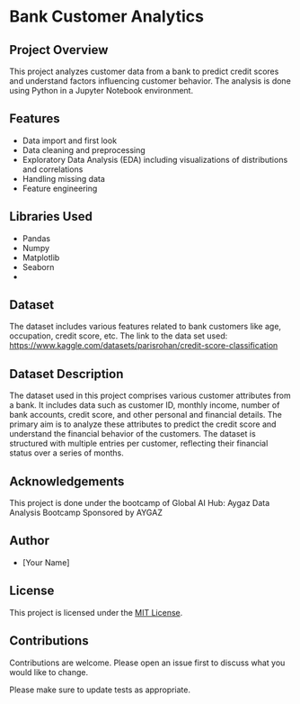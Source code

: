 # Bank Customer Analytics

## Project Overview
This project analyzes customer data from a bank to predict credit scores and understand factors influencing customer behavior. The analysis is done using Python in a Jupyter Notebook environment.

## Features
- Data import and first look
- Data cleaning and preprocessing
- Exploratory Data Analysis (EDA) including visualizations of distributions and correlations
- Handling missing data
- Feature engineering

## Libraries Used
- Pandas
- Numpy
- Matplotlib
- Seaborn
- 
## Dataset
The dataset includes various features related to bank customers like age, occupation, credit score, etc.
The link to the data set used:
https://www.kaggle.com/datasets/parisrohan/credit-score-classification
## Dataset Description
The dataset used in this project comprises various customer attributes from a bank. It includes data such as customer ID, monthly income, number of bank accounts, credit score, and other personal and financial details. The primary aim is to analyze these attributes to predict the credit score and understand the financial behavior of the customers. The dataset is structured with multiple entries per customer, reflecting their financial status over a series of months.


## Acknowledgements
This project is done under the bootcamp of Global AI Hub: Aygaz Data Analysis Bootcamp Sponsored by AYGAZ

## Author
- [Your Name]

## License
This project is licensed under the [MIT License](LICENSE).

## Contributions
Contributions are welcome. Please open an issue first to discuss what you would like to change.

Please make sure to update tests as appropriate.
